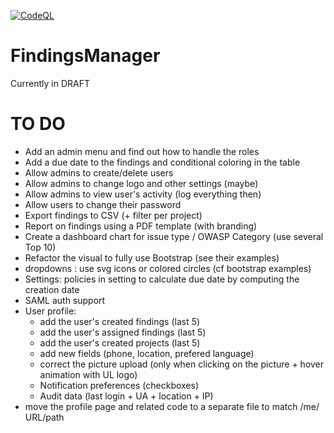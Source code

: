 [![CodeQL](https://github.com/ob1lan/FindingsManager/actions/workflows/codeql.yml/badge.svg)](https://github.com/ob1lan/FindingsManager/actions/workflows/codeql.yml)
# FindingsManager
Currently in DRAFT
# TO DO
- Add an admin menu and find out how to handle the roles
- Add a due date to the findings and conditional coloring in the table
- Allow admins to create/delete users
- Allow admins to change logo and other settings (maybe)
- Allow admins to view user's activity (log everything then)
- Allow users to change their password
- Export findings to CSV (+ filter per project)
- Report on findings using a PDF template (with branding)
- Create a dashboard chart for issue type / OWASP Category (use several Top 10)
- Refactor the visual to fully use Bootstrap (see their examples)
- dropdowns : use svg icons or colored circles (cf bootstrap examples)
- Settings: policies in setting to calculate due date by computing the creation date
- SAML auth support
- User profile:
    - add the user's created findings (last 5)
    - add the user's assigned findings (last 5)
    - add the user's created projects (last 5)
    - add new fields (phone, location, prefered language)
    - correct the picture upload (only when clicking on the picture + hover animation with UL logo)
    - Notification preferences (checkboxes)
    - Audit data (last login + UA + location + IP)
- move the profile page and related code to a separate file to match /me/ URL/path
